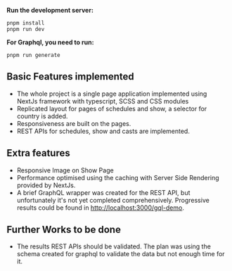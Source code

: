 **Run the development server:**

```
pnpm install
pnpm run dev
```

**For Graphql, you need to run:**
```
pnpm run generate
```

## Basic Features implemented
- The whole project is a single page application implemented using NextJs framework with typescript, SCSS and CSS modules
- Replicated layout for pages of schedules and show, a selector for country is added.
- Responsiveness are built on the pages.
- REST APIs for schedules, show and casts are implemented.

## Extra features
- Responsive Image on Show Page
- Performance optimised using the caching with Server Side Rendering provided by NextJs.
- A brief GraphQL wrapper was created for the REST API, but unfortunately it's not yet completed comprehensively.  Progressive results could be found in [http://localhost:3000/gql-demo](http://localhost:3000/gql_demo).

## Further Works to be done
- The results REST APIs should be validated.  The plan was using the schema created for graphql to validate the data but not enough time for it.
